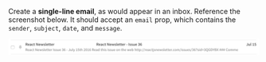 Create a **single-line email**, as would appear in an inbox. Reference the
screenshot below. It should accept an `email` prop, which contains the
`sender`, `subject`, `date`, and `message`.  

![Reference screenshot](email.png)